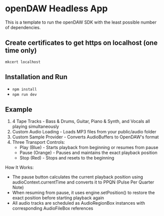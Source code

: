 # openDAW Headless App

This is a template to run the openDAW SDK with the least possible number of dependencies.

## Create certificates to get https on localhost (one time only)

`mkcert localhost`

## Installation and Run

* `npm install`
* `npm run dev`



## Example

1. 4 Tape Tracks - Bass & Drums, Guitar, Piano & Synth, and Vocals all playing simultaneously
2. Custom Audio Loading - Loads MP3 files from your public/audio folder
3. Custom Sample Provider - Converts AudioBuffers to OpenDAW's format
4. Three Transport Controls:
    - Play (Blue) - Starts playback from beginning or resumes from pause
    - Pause (Orange) - Pauses and maintains the exact playback position
    - Stop (Red) - Stops and resets to the beginning

  How It Works:

  - The pause button calculates the current playback position using audioContext.currentTime
  and converts it to PPQN (Pulse Per Quarter Note)
  - When resuming from pause, it uses engine.setPosition() to restore the exact position before
   starting playback again
  - All audio tracks are scheduled as AudioRegionBox instances with corresponding AudioFileBox
  references

